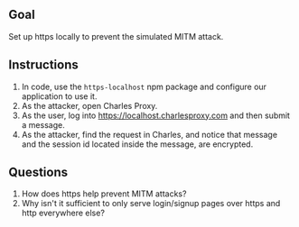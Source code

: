 ## Goal

Set up https locally to prevent the simulated MITM attack.

## Instructions

1. In code, use the `https-localhost` npm package and configure our application to use it.
2. As the attacker, open Charles Proxy.
3. As the user, log into https://localhost.charlesproxy.com and then submit a message.
4. As the attacker, find the request in Charles, and notice that message and the session id located inside the message, are encrypted.

## Questions

1. How does https help prevent MITM attacks?
2. Why isn't it sufficient to only serve login/signup pages over https and http everywhere else?
